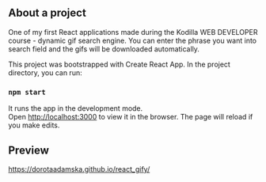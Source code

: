 ## About a project
One of my first React applications made during the Kodilla WEB DEVELOPER course - dynamic gif search engine. You can enter the phrase you want into search field and the gifs will be downloaded automatically.

This project was bootstrapped with Create React App.
In the project directory, you can run:

### `npm start`

It runs the app in the development mode.<br>
Open [http://localhost:3000](http://localhost:3000) to view it in the browser.
The page will reload if you make edits.<br>

## Preview
https://dorotaadamska.github.io/react_gify/

